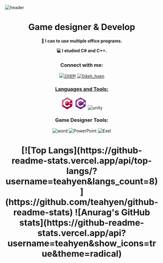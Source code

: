 ![header](https://capsule-render.vercel.app/api?type=Waving&color=gradient&&customColorList=0,2,3&height=300&10000&text=TaehyenKim&fontSize=90)



<h1 align="center">Game designer & Develop</h1>

<h4 align="center"> 
📝 I can to use multiple office programs.

💻 I studied C# and C++.
</h4>
<h3 align="center">Connect with me:</h3>
<p align="center">
<a href="https://fb.com/김태현" target="blank"><img align="center" src="https://raw.githubusercontent.com/rahuldkjain/github-profile-readme-generator/master/src/images/icons/Social/facebook.svg" alt="김태현" height="30" width="40" /></a>
<a href="https://instagram.com/04eh_hyen" target="blank"><img align="center" src="https://raw.githubusercontent.com/rahuldkjain/github-profile-readme-generator/master/src/images/icons/Social/instagram.svg" alt="04eh_hyen" height="30" width="40" />
</p>

<h3 align="center">Languages and Tools:</h3>
<p align="center"> <target="_blank" rel="noreferrer"> <img src="https://raw.githubusercontent.com/devicons/devicon/master/icons/cplusplus/cplusplus-original.svg" alt="cplusplus" width="40" height="40"/><a align="center"> <a target="_blank" rel="noreferrer"> <img src="https://raw.githubusercontent.com/devicons/devicon/master/icons/csharp/csharp-original.svg" alt="csharp" width="40" height="40"/> </a> <a target="_blank" rel="noreferrer"> <img src="https://www.vectorlogo.zone/logos/unity3d/unity3d-icon.svg" alt="unity" width="40" height="40"/> <a align="center"> <a target="_blank" rel="noreferrer">
  
<h3 align="center"> Game Designer Tools:</h3>
<p align="center"> </a> <a target="_blank" rel="noreferrer"> <img src="https://img.shields.io/badge/Word-2B579A?style=flat&logo=Microsoft Word&logoColor=#0000" alt="word" width="100" height="40"/> <a align="center"> <a target="_blank" rel="noreferrer"> <a align="center"> </a> <a target="_blank" rel="noreferrer"> <img src="https://img.shields.io/badge/PowerPoint-B7472A?style=flat&logo=Microsoft PowerPoint&logoColor=#B7472A" alt="PowerPoint" width="180" height="40"/> <a align="center"> <a target="_blank" rel="noreferrer"> <a align="center"> </a> <a target="_blank" rel="noreferrer"> <img src="https://img.shields.io/badge/Excel-217346?style=flat&logo=Microsoft Excel&logoColor=#217346" alt="Exel" width="110" height="40"/> <a align="center"> <a target="_blank" rel="noreferrer">
  
 <h1 align="center">  
[![Top Langs](https://github-readme-stats.vercel.app/api/top-langs/?username=teahyen&langs_count=8)](https://github.com/teahyen/github-readme-stats) ![Anurag's GitHub stats](https://github-readme-stats.vercel.app/api?username=teahyen&show_icons=true&theme=radical)
</h1>


